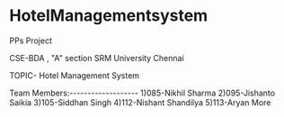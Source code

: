 # HotelManagementsystem
PPs Project 

CSE-BDA , "A" section
SRM University Chennai

TOPIC- Hotel Management System



Team Members:-------------------
1)085-Nikhil Sharma
2)095-Jishanto Saikia
3)105-Siddhan Singh
4)112-Nishant Shandilya
5)113-Aryan More
